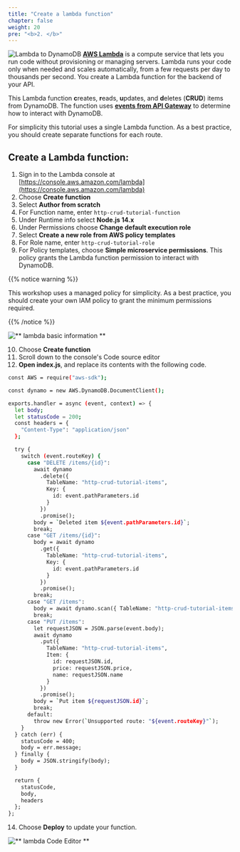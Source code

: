```yaml
---
title: "Create a lambda function"
chapter: false
weight: 20
pre: "<b>2. </b>"
---
```

![Lambda to DynamoDB](/images/lambda-ddb-crud.png)
[**AWS Lambda**](https://docs.aws.amazon.com/lambda/latest/dg/welcome.html)  is a compute service that lets you run code without provisioning or managing servers. Lambda runs your code only when needed and scales automatically, from a few requests per day to thousands per second. You create a Lambda function for the backend of your API. 

This Lambda function **c**reates, **r**eads, **u**pdates, and **d**eletes (**CRUD**) items from DynamoDB. The function uses [**events from API Gateway**](https://docs.aws.amazon.com/apigateway/latest/developerguide/http-api-develop-integrations-lambda.html#http-api-develop-integrations-lambda.proxy-format) to determine how to interact with DynamoDB. 

For simplicity this tutorial uses a single Lambda function. As a best practice, you should create separate functions for each route. 

## Create a Lambda function:
1. Sign in to the Lambda console at [https://console.aws.amazon.com/lambda](https://console.aws.amazon.com/lambda)
2. Choose **Create function**
3. Select **Author from scratch**
4. For Function name, enter `http-crud-tutorial-function`
5. Under Runtime info select **Node.js 14.x**
6. Under Permissions choose **Change default execution role**
7. Select **Create a new role from AWS policy templates**
8. For Role name, enter `http-crud-tutorial-role`
9. For Policy templates, choose **Simple microservice permissions**. This policy grants the Lambda function permission to interact with DynamoDB. 

{{% notice warning %}}

This workshop uses a managed policy for simplicity. As a best practice, you should create your own IAM policy to grant the minimum permissions required. 

{{% /notice %}}

![** lambda basic information **](/images/lambda-options.png)

10. Choose **Create function**
11. Scroll down to the console's Code source editor
12. **Open index.js**, and replace its contents with the following code. 

```bash
const AWS = require("aws-sdk");

const dynamo = new AWS.DynamoDB.DocumentClient();

exports.handler = async (event, context) => {
  let body;
  let statusCode = 200;
  const headers = {
    "Content-Type": "application/json"
  };

  try {
    switch (event.routeKey) {
      case "DELETE /items/{id}":
        await dynamo
          .delete({
            TableName: "http-crud-tutorial-items",
            Key: {
              id: event.pathParameters.id
            }
          })
          .promise();
        body = `Deleted item ${event.pathParameters.id}`;
        break;
      case "GET /items/{id}":
        body = await dynamo
          .get({
            TableName: "http-crud-tutorial-items",
            Key: {
              id: event.pathParameters.id
            }
          })
          .promise();
        break;
      case "GET /items":
        body = await dynamo.scan({ TableName: "http-crud-tutorial-items" }).promise();
        break;
      case "PUT /items":
        let requestJSON = JSON.parse(event.body);
        await dynamo
          .put({
            TableName: "http-crud-tutorial-items",
            Item: {
              id: requestJSON.id,
              price: requestJSON.price,
              name: requestJSON.name
            }
          })
          .promise();
        body = `Put item ${requestJSON.id}`;
        break;
      default:
        throw new Error(`Unsupported route: "${event.routeKey}"`);
    }
  } catch (err) {
    statusCode = 400;
    body = err.message;
  } finally {
    body = JSON.stringify(body);
  }

  return {
    statusCode,
    body,
    headers
  };
};

```
14. Choose **Deploy** to update your function. 

![** lambda Code Editor **](/images/lambda-code-editor.png)


